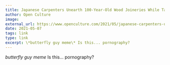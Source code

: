 ```yaml
---
title: Japanese Carpenters Unearth 100-Year-Old Wood Joineries While Taking Apart a Traditional House
author: Open Culture
image:
external_url: https://www.openculture.com/2021/05/japanese-carpenters-unearth-100-year-old-wood-joineries-while-taking-apart-a-traditional-house.html
date: 2021-05-07
tags: link
type: link
excerpt: \*butterfly guy meme\* Is this... pornography?
---
```


_butterfly guy meme_ Is this... pornography?
